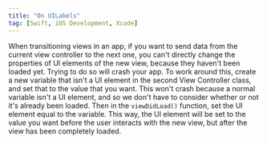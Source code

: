 ```yaml
---
title: "On UILabels"
tag: [Swift, iOS Development, Xcode]
---
```


When transitioning views in an app, if you want to send data from the current view controller to the next one, you can't directly change the properties of UI elements of the new view, because they haven't been loaded yet. Trying to do so will crash your app. To work around this, create a new variable that isn't a UI element in the second View Controller class, and set that to the value that you want. This won't crash because a normal variable isn't a UI element, and so we don't have to consider whether or not it's already been loaded. Then in the <code>viewDidLoad()</code> function, set the UI element equal to the variable. This way, the UI element will be set to the value you want before the user interacts with the new view, but after the view has been completely loaded.